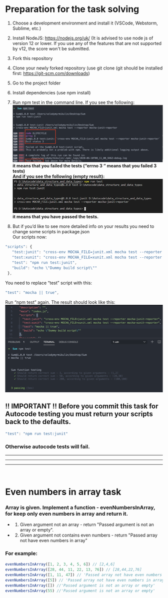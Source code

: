 # Preparation for the task solving

1. Choose a development environment and install it (VSCode, Webstorm, Sublime, etc.)

2. Install NodeJS: https://nodejs.org/uk/ (It is advised to use node js of version 12 or lower. If you use any of the features that are not supported by v12, the score won't be submitted.

3. Fork this repository

4. Clone your newly forked repository (use git clone <repository-name> (git should be installed first: https://git-scm.com/downloads)

5. Go to the project folder 

6. Install dependencies (use npm install)

7. Run  npm test in the command line. If you see the following:
![Errors](img/errors.png)
<strong> it means that you failed the tests (“errno 3 “ means that you failed 3 tests)</strong>
<br> <strong>And if you see the following (empty result):</strong>
<br>![Without errors](img/withoutErrors.png)<br>
<strong> it means that you have passed the tests. </strong>

8. But if you’d like to see more detailed info on your results you need to change some scripts in package.json <br>
Our scripts now:
```js
"scripts": {
   "test:junit": "cross-env MOCHA_FILE=junit.xml mocha test --reporter mocha-junit-reporter",
   "test:xunit": "cross-env MOCHA_FILE=xunit.xml mocha test --reporter mocha-xunit-reporter",
   "test": "npm run test:junit",
   "build": "echo \"Dummy build script\""
 },
```  
You need to replace “test” script with this:
```js
"test": "mocha || true",
```

Run “npm test” again. The result should look like this:
![Pretty Output](img/prettyOutput.png)


## !! IMPORTANT !! Before you commit this task for Autocode testing you must return your scripts back to the defaults.
```js
"test": "npm run test:junit"
```
### Otherwise autocode tests will fail.
<hr>
<hr>
<hr>
<br>

# Even numbers in array task
### Array is given. Implement a function - evenNumbersInArray, for keep only even numbers in array and return it. 
* 1. Given argument not an array - return "Passed argument is not an array or empty".
* 2. Given argument not contains even numbers - return "Passed array not have even numbers in array"

### For example:
```js
evenNumbersInArray([1, 2, 3, 4, 5, 6]) // [2,4,6]
evenNumbersInArray([28, 44, 11, 22, 13, 76]) // [28,44,22,76]
evenNumbersInArray([1, 11, 47]) // 'Passed array not have even numbers in array'
evenNumbersInArray([5]) // 'Passed array not have even numbers in array'
evenNumbersInArray([]) //'Passed argument is not an array or empty'
evenNumbersInArray(55) //'Passed argument is not an array or empty'
```
